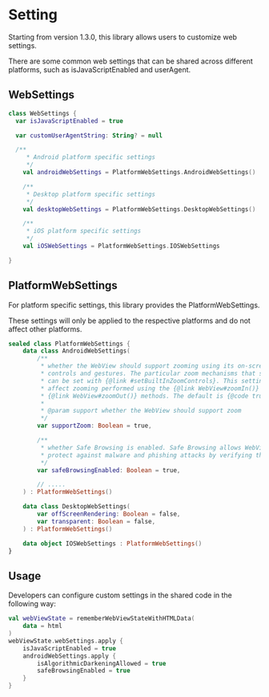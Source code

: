 # Setting
Starting from version 1.3.0, this library allows users to customize web settings.

There are some common web settings that can be shared across different platforms, such as
isJavaScriptEnabled and userAgent.

## WebSettings

```kotlin
class WebSettings {
  var isJavaScriptEnabled = true

  var customUserAgentString: String? = null

  /**
     * Android platform specific settings
     */
    val androidWebSettings = PlatformWebSettings.AndroidWebSettings()

    /**
     * Desktop platform specific settings
     */
    val desktopWebSettings = PlatformWebSettings.DesktopWebSettings()

    /**
     * iOS platform specific settings
     */
    val iOSWebSettings = PlatformWebSettings.IOSWebSettings

}
```

## PlatformWebSettings

For platform specific settings, this library provides the PlatformWebSettings.

These settings will only be applied to the respective platforms and do not affect other platforms.
```kotlin
sealed class PlatformWebSettings {
    data class AndroidWebSettings(
        /**
         * whether the WebView should support zooming using its on-screen zoom
         * controls and gestures. The particular zoom mechanisms that should be used
         * can be set with {@link #setBuiltInZoomControls}. This setting does not
         * affect zooming performed using the {@link WebView#zoomIn()} and
         * {@link WebView#zoomOut()} methods. The default is {@code true}.
         *
         * @param support whether the WebView should support zoom
         */
        var supportZoom: Boolean = true,

        /**
         * whether Safe Browsing is enabled. Safe Browsing allows WebView to
         * protect against malware and phishing attacks by verifying the links.
         */
        var safeBrowsingEnabled: Boolean = true,

        // .....
    ) : PlatformWebSettings()

    data class DesktopWebSettings(
        var offScreenRendering: Boolean = false,
        var transparent: Boolean = false,
    ) : PlatformWebSettings()

    data object IOSWebSettings : PlatformWebSettings()
}
```

## Usage
Developers can configure custom settings in the shared code in the following way:
```kotlin
val webViewState = rememberWebViewStateWithHTMLData(
    data = html
)
webViewState.webSettings.apply {
    isJavaScriptEnabled = true
    androidWebSettings.apply {
        isAlgorithmicDarkeningAllowed = true
        safeBrowsingEnabled = true
    }
}
```